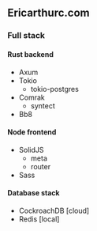 ## Ericarthurc.com

### Full stack

#### Rust backend

- Axum
- Tokio
  - tokio-postgres
- Comrak
  - syntect
- Bb8

#### Node frontend

- SolidJS
  - meta
  - router
- Sass

#### Database stack

- CockroachDB [cloud]
- Redis [local]
